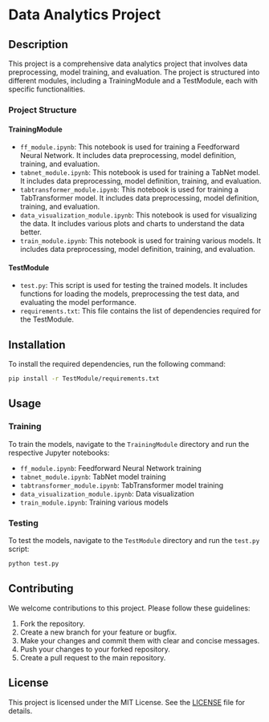 # Data Analytics Project

## Description

This project is a comprehensive data analytics project that involves data preprocessing, model training, and evaluation. The project is structured into different modules, including a TrainingModule and a TestModule, each with specific functionalities.

### Project Structure

#### TrainingModule

- `ff_module.ipynb`: This notebook is used for training a Feedforward Neural Network. It includes data preprocessing, model definition, training, and evaluation.
- `tabnet_module.ipynb`: This notebook is used for training a TabNet model. It includes data preprocessing, model definition, training, and evaluation.
- `tabtransformer_module.ipynb`: This notebook is used for training a TabTransformer model. It includes data preprocessing, model definition, training, and evaluation.
- `data_visualization_module.ipynb`: This notebook is used for visualizing the data. It includes various plots and charts to understand the data better.
- `train_module.ipynb`: This notebook is used for training various models. It includes data preprocessing, model definition, training, and evaluation.

#### TestModule

- `test.py`: This script is used for testing the trained models. It includes functions for loading the models, preprocessing the test data, and evaluating the model performance.
- `requirements.txt`: This file contains the list of dependencies required for the TestModule.

## Installation

To install the required dependencies, run the following command:

```bash
pip install -r TestModule/requirements.txt
```

## Usage

### Training

To train the models, navigate to the `TrainingModule` directory and run the respective Jupyter notebooks:

- `ff_module.ipynb`: Feedforward Neural Network training
- `tabnet_module.ipynb`: TabNet model training
- `tabtransformer_module.ipynb`: TabTransformer model training
- `data_visualization_module.ipynb`: Data visualization
- `train_module.ipynb`: Training various models

### Testing

To test the models, navigate to the `TestModule` directory and run the `test.py` script:

```bash
python test.py
```

## Contributing

We welcome contributions to this project. Please follow these guidelines:

1. Fork the repository.
2. Create a new branch for your feature or bugfix.
3. Make your changes and commit them with clear and concise messages.
4. Push your changes to your forked repository.
5. Create a pull request to the main repository.

## License

This project is licensed under the MIT License. See the [LICENSE](LICENSE) file for details.
